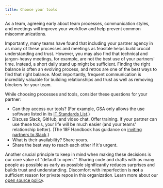 ```yaml
---
title: Choose your tools
---
```

As a team, agreeing early about team processes, communication styles, and meetings will improve your workflow and help prevent common miscommunications.

Importantly, many teams have found that including your partner agency in as many of these processes and meetings as feasible helps build crucial understanding and trust. However, you may also find that technical and jargon-heavy meetings, for example, are not the best use of your partners' time. Instead, a short daily stand up might be sufficient. Finding the right balance is often an evolving process, and retros are one of the best ways to find that right balance. Most importantly, frequent communication is incredibly valuable for building relationships and trust as well as removing blockers for your team.

While choosing processes and tools, consider these questions for your partner:

- Can they access our tools? (For example, GSA only allows the use software listed in its [IT Standards List](https://ea.gsa.gov/EAWEB/#!/itstandards).)
- Discuss Slack, GitHub, and video chat. Offer training. If your partner can use these tools, your life will be much easier (and your teams' relationship better). (The 18F Handbook has guidance on [inviting partners to Slack](https://handbook.18f.gov/slack/#external-collaborators).)
- What is their availability? Share yours.
- Share the best way to reach each other if it's urgent.

Another crucial principle to keep in mind when making these decisions is our core value of "default to open."" Sharing code and drafts with as many people as possible as early as possible significantly reduces surprises and builds trust and understanding. Discomfort with imperfection is **not** a sufficient reason for private repos in this organization. Learn more about our [open source policy](https://18f.gsa.gov/open-source-policy/).
